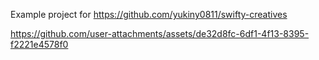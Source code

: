Example project for https://github.com/yukiny0811/swifty-creatives

https://github.com/user-attachments/assets/de32d8fc-6df1-4f13-8395-f2221e4578f0

